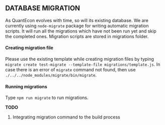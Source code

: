 ## DATABASE MIGRATION

As QuantEcon evolves with time, so will its existing database. We are currently using `node-migrate` package for writing automatic migration scripts. It will run all the migrations which have not been run yet and skip the completed ones. Migration scripts are stored in migrations folder. 


#### Creating migration file

Please use the existing template while creating migration files by typing `migrate create test-migrate --template-file migrations/template.js`. In case there is an error of  `migrate` command not found, then use `./../../node_modules/migrate/bin/migrate`.


#### Running migrations

Type `npm run migrate` to run migrations. 

**TODO**

1. Integrating migration command to the build process